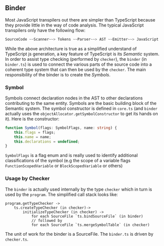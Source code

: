 ## Binder
Most JavaScript transpilers out there are simpler than TypeScript because they provide little in the way of code analysis. The typical JavaScript transpilers only have the following flow:

```ts
SourceCode ~~Scanner~~> Tokens ~~Parser~~> AST ~~Emitter~~> JavaScript
```

While the above architecture is true as a simplified understand of TypeScript js generation, a key feature of TypeScript is its *Semantic* system. In order to assist type checking (performed by `checker`), the `binder` (in `binder.ts`) is used to connect the various parts of the source code into a coherent type system that can then be used by the `checker`. The main responsibility of the binder is to create the _Symbols_.

### Symbol
Symbols connect declaration nodes in the AST to other declarations contributing to the same entity. Symbols are the basic building block of the Semantic system. The symbol constructor is defined in `core.ts` (and `binder` actually uses the `objectAllocator.getSymbolConstructor` to get its hands on it). Here is the constructor:

```ts
function Symbol(flags: SymbolFlags, name: string) {
    this.flags = flags;
    this.name = name;
    this.declarations = undefined;
}
```

`SymbolFlags` is a flag enum and is really used to identify additional classifications of the symbol (e.g the scope of a variable flags `FunctionScopedVariable` or `BlockScopedVariable` or others)

### Usage by Checker
The `binder` is actually used internally by the type `checker` which in turn is used by the `program`. The simplified call stack looks like:
```
program.getTypeChecker ->
    ts.createTypeChecker (in checker)->
        initializeTypeChecker (in checker) ->
            for each SourceFile `ts.bindSourceFile` (in binder)
            // followed by
            for each SourceFile `ts.mergeSymbolTable` (in checker)
```
The unit of work for the binder is a SourceFile. The `binder.ts` is driven by `checker.ts`.
